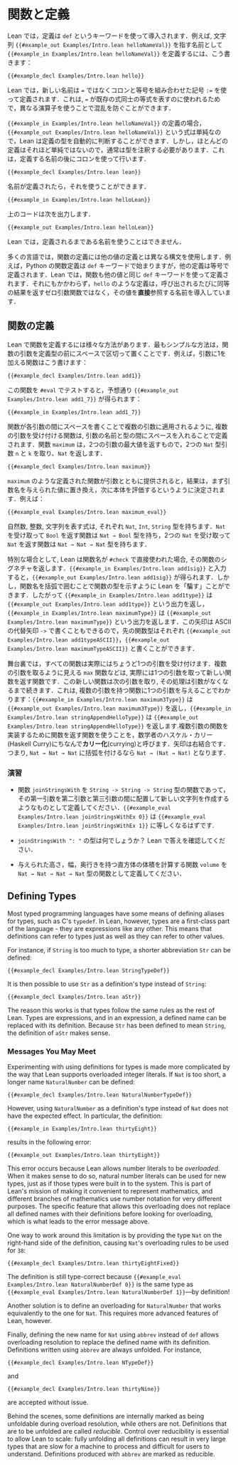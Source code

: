 <!-- # Functions and Definitions -->
# 関数と定義

<!-- In Lean, definitions are introduced using the `def` keyword. For instance, to define the name `{{#example_in Examples/Intro.lean helloNameVal}}` to refer to the string `{{#example_out Examples/Intro.lean helloNameVal}}`, write: -->

Lean では，定義は `def` というキーワードを使って導入されます．例えば, 文字列 `{{#example_out Examples/Intro.lean helloNameVal}}` を指す名前として `{{#example_in Examples/Intro.lean helloNameVal}}` を定義するには、こう書きます：

```lean
{{#example_decl Examples/Intro.lean hello}}
```

<!-- In Lean, new names are defined using the colon-equal operator`:=`
rather than `=`. This is because `=` is used to describe equalities
between existing expressions, and using two different operators helps
prevent confusion. -->

Lean では，新しい名前は `=` ではなくコロンと等号を組み合わせた記号 `:=` を使って定義されます．これは, `=` が既存の式同士の等式を表すのに使われるためで，異なる演算子を使うことで混乱を防ぐことができます．

<!-- In the definition of `{{#example_in Examples/Intro.lean helloNameVal}}`, the expression `{{#example_out Examples/Intro.lean helloNameVal}}` is simple enough that Lean is able to determine the definition's type automatically.
However, most definitions are not so simple, so it will usually be necessary to add a type.
This is done using a colon after the name being defined. -->

`{{#example_in Examples/Intro.lean helloNameVal}}` の定義の場合，`{{#example_out Examples/Intro.lean helloNameVal}}` という式は単純なので，Lean は定義の型を自動的に判断することができます．しかし，ほとんどの定義はそれほど単純ではないので，通常は型を注釈する必要があります．これは，定義する名前の後にコロンを使って行います．

```lean
{{#example_decl Examples/Intro.lean lean}}
```

<!-- Now that the names have been defined, they can be used, so -->

名前が定義されたら，それを使うことができます．

``` Lean
{{#example_in Examples/Intro.lean helloLean}}
```

<!-- outputs -->
上のコードは次を出力します．

``` Lean info
{{#example_out Examples/Intro.lean helloLean}}
```

<!-- In Lean, defined names may only be used after their definitions. -->

Lean では，定義されるまである名前を使うことはできません．

<!-- In many languages, definitions of functions use a different syntax than definitions of other values.
For instance, Python function definitions begin with the `def` keyword, while other definitions are defined with an equals sign.
In Lean, functions are defined using the same `def` keyword as other values.
Nonetheless, definitions such as `hello` introduce names that refer _directly_ to their values, rather than to zero-argument functions that return equivalent results each time they are called. -->

多くの言語では，関数の定義には他の値の定義とは異なる構文を使用します．例えば，Python の関数定義は `def` キーワードで始まりますが，他の定義は等号で定義されます．Lean では，関数も他の値と同じ `def` キーワードを使って定義されます．それにもかかわらず，`hello` のような定義は，呼び出されるたびに同等の結果を返すゼロ引数関数ではなく，その値を**直接**参照する名前を導入しています．

<!-- ## Defining Functions -->

## 関数の定義

<!-- There are a variety of ways to define functions in Lean. The simplest is to place the function's arguments before the definition's type, separated by spaces. For instance, a function that adds one to its argument can be written: -->

Lean で関数を定義するには様々な方法があります．最もシンプルな方法は，関数の引数を定義型の前にスペースで区切って置くことです．例えば，引数に1を加える関数はこう書けます：

```lean
{{#example_decl Examples/Intro.lean add1}}
```

<!-- Testing this function with `#eval` gives `{{#example_out Examples/Intro.lean add1_7}}`, as expected: -->

この関数を `#eval` でテストすると，予想通り `{{#example_out Examples/Intro.lean add1_7}}` が得られます：

```lean
{{#example_in Examples/Intro.lean add1_7}}
```

<!-- Just as functions are applied to multiple arguments by writing spaces between each argument, functions that accept multiple arguments are defined with spaces between the arguments' names and types. The function `maximum`, whose result is equal to the greatest of its two arguments, takes two `Nat` arguments `n` and `k` and returns a `Nat`. -->

関数が各引数の間にスペースを書くことで複数の引数に適用されるように, 複数の引数を受け付ける関数は, 引数の名前と型の間にスペースを入れることで定義されます．関数 `maximum` は，2つの引数の最大値を返すもので，2つの `Nat` 型引数 `n` と `k` を取り、`Nat` を返します．

```lean
{{#example_decl Examples/Intro.lean maximum}}
```

<!-- When a defined function like `maximum` has been provided with its arguments, the result is determined by first replacing the argument names with the provided values in the body, and then evaluating the resulting body. For example: -->

`maximum` のような定義された関数が引数とともに提供されると，結果は，まず引数名を与えられた値に置き換え，次に本体を評価するというように決定されます．例えば：

```lean
{{#example_eval Examples/Intro.lean maximum_eval}}
```

<!-- Expressions that evaluate to natural numbers, integers, and strings have types that say this (`Nat`, `Int`, and `String`, respectively).
This is also true of functions.
A function that accepts a `Nat` and returns a `Bool` has type `Nat → Bool`, and a function that accepts two `Nat`s and returns a `Nat` has type `Nat → Nat → Nat`. -->

自然数, 整数, 文字列を表す式は, それぞれ `Nat`, `Int`, `String` 型を持ちます．`Nat` を受け取って `Bool` を返す関数は `Nat → Bool` 型を持ち，2つの `Nat` を受け取って `Nat` を返す関数は `Nat → Nat → Nat` 型を持ちます．

<!-- As a special case, Lean returns a function's signature when its name is used directly with `#check`.
Entering `{{#example_in Examples/Intro.lean add1sig}}` yields `{{#example_out Examples/Intro.lean add1sig}}`.
However, Lean can be "tricked" into showing the function's type by writing the function's name in parentheses, which causes the function to be treated as an ordinary expression, so `{{#example_in Examples/Intro.lean add1type}}` yields `{{#example_out Examples/Intro.lean add1type}}` and `{{#example_in Examples/Intro.lean maximumType}}` yields `{{#example_out Examples/Intro.lean maximumType}}`.
This arrow can also be written with an ASCII alternative arrow `->`, so the preceding function types can be written `{{#example_out Examples/Intro.lean add1typeASCII}}` and `{{#example_out Examples/Intro.lean maximumTypeASCII}}`, respectively. -->

特別な場合として, Lean は関数名が `#check` で直接使われた場合, その関数のシグネチャを返します．`{{#example_in Examples/Intro.lean add1sig}}` と入力すると，`{{#example_out Examples/Intro.lean add1sig}}` が得られます．しかし，関数名を括弧で囲むことで関数の型を示すように Lean を「騙す」ことができます．したがって `{{#example_in Examples/Intro.lean add1type}}` は `{{#example_out Examples/Intro.lean add1type}}` という出力を返し，`{{#example_in Examples/Intro.lean maximumType}}` は `{{#example_out Examples/Intro.lean maximumType}}` という出力を返します．この矢印は ASCII の代替矢印 `->` で書くこともできるので，先の関数型はそれぞれ `{{#example_out Examples/Intro.lean add1typeASCII}}`，`{{#example_out Examples/Intro.lean maximumTypeASCII}}` と書くことができます．

<!-- Behind the scenes, all functions actually expect precisely one argument.
Functions like `maximum` that seem to take more than one argument are in fact functions that take one argument and then return a new function.
This new function takes the next argument, and the process continues until no more arguments are expected.
This can be seen by providing one argument to a multiple-argument function: `{{#example_in Examples/Intro.lean maximum3Type}}` yields `{{#example_out Examples/Intro.lean maximum3Type}}` and `{{#example_in Examples/Intro.lean stringAppendHelloType}}` yields `{{#example_out Examples/Intro.lean stringAppendHelloType}}`.
Using a function that returns a function to implement multiple-argument functions is called _currying_ after the mathematician Haskell Curry.
Function arrows associate to the right, which means that `Nat → Nat → Nat` should be parenthesized `Nat → (Nat → Nat)`. -->

舞台裏では，すべての関数は実際にはちょうど1つの引数を受け付けます．複数の引数を取るように見える `max` 関数などは, 実際には1つの引数を取って新しい関数を返す関数です．この新しい関数は次の引数を取り, その処理は引数がなくなるまで続きます．これは, 複数の引数を持つ関数に1つの引数を与えることでわかります：`{{#example_in Examples/Intro.lean maximum3Type}}` は `{{#example_out Examples/Intro.lean maximum3Type}}` を返し，`{{#example_in Examples/Intro.lean stringAppendHelloType}}` は `{{#example_out Examples/Intro.lean stringAppendHelloType}}` を返します.複数引数の関数を実装するために関数を返す関数を使うことを，数学者のハスケル・カリー(Haskell Curry)にちなんで**カリー化**(currying)と呼びます．矢印は右結合です．つまり, `Nat → Nat → Nat` に括弧を付けるなら `Nat → (Nat → Nat)` となります．

<!-- ### Exercises -->
### 演習

 <!-- * Define the function `joinStringsWith` with type `String -> String -> String -> String` that creates a new string by placing its first argument between its second and third arguments. `{{#example_eval Examples/Intro.lean joinStringsWithEx 0}}` should evaluate to `{{#example_eval Examples/Intro.lean joinStringsWithEx 1}}`. -->
 * 関数 `joinStringsWith` を `String -> String -> String` 型の関数であって，その第一引数を第二引数と第三引数の間に配置して新しい文字列を作成するようなものとして定義してください．`{{#example_eval Examples/Intro.lean joinStringsWithEx 0}}` は `{{#example_eval Examples/Intro.lean joinStringsWithEx 1}}` に等しくなるはずです.
 <!-- * What is the type of `joinStringsWith ": "`? Check your answer with Lean. -->
 * `joinStringsWith ": "` の型は何でしょうか？ Lean で答えを確認してください．
 <!-- * Define a function `volume` with type `Nat → Nat → Nat → Nat` that computes the volume of a rectangular prism with the given height, width, and depth. -->
 * 与えられた高さ，幅，奥行きを持つ直方体の体積を計算する関数 `volume` を `Nat → Nat → Nat → Nat` 型の関数として定義してください．

## Defining Types

Most typed programming languages have some means of defining aliases for types, such as C's `typedef`.
In Lean, however, types are a first-class part of the language - they are expressions like any other.
This means that definitions can refer to types just as well as they can refer to other values.

For instance, if ``String`` is too much to type, a shorter abbreviation ``Str`` can be defined:
```lean
{{#example_decl Examples/Intro.lean StringTypeDef}}
```
It is then possible to use ``Str`` as a definition's type instead of ``String``:
```lean
{{#example_decl Examples/Intro.lean aStr}}
```

The reason this works is that types follow the same rules as the rest of Lean.
Types are expressions, and in an expression, a defined name can be replaced with its definition.
Because ``Str`` has been defined to mean ``String``, the definition of ``aStr`` makes sense.

### Messages You May Meet

Experimenting with using definitions for types is made more complicated by the way that Lean supports overloaded integer literals.
If ``Nat`` is too short, a longer name ``NaturalNumber`` can be defined:
```lean
{{#example_decl Examples/Intro.lean NaturalNumberTypeDef}}
```
However, using ``NaturalNumber`` as a definition's type instead of ``Nat`` does not have the expected effect.
In particular, the definition:
```lean
{{#example_in Examples/Intro.lean thirtyEight}}
```
results in the following error:
```output error
{{#example_out Examples/Intro.lean thirtyEight}}
```

This error occurs because Lean allows number literals to be _overloaded_.
When it makes sense to do so, natural number literals can be used for new types, just as if those types were built in to the system.
This is part of Lean's mission of making it convenient to represent mathematics, and different branches of mathematics use number notation for very different purposes.
The specific feature that allows this overloading does not replace all defined names with their definitions before looking for overloading, which is what leads to the error message above.

One way to work around this limitation is by providing the type `Nat` on the right-hand side of the definition, causing `Nat`'s overloading rules to be used for `38`:
```lean
{{#example_decl Examples/Intro.lean thirtyEightFixed}}
```
The definition is still type-correct because `{{#example_eval Examples/Intro.lean NaturalNumberDef 0}}` is the same type as `{{#example_eval Examples/Intro.lean NaturalNumberDef 1}}`—by definition!

Another solution is to define an overloading for `NaturalNumber` that works equivalently to the one for `Nat`.
This requires more advanced features of Lean, however.

Finally, defining the new name for `Nat` using `abbrev` instead of `def` allows overloading resolution to replace the defined name with its definition.
Definitions written using `abbrev` are always unfolded.
For instance,
```lean
{{#example_decl Examples/Intro.lean NTypeDef}}
```
and
```lean
{{#example_decl Examples/Intro.lean thirtyNine}}
```
are accepted without issue.

Behind the scenes, some definitions are internally marked as being unfoldable during overload resolution, while others are not.
Definitions that are to be unfolded are called _reducible_.
Control over reducibility is essential to allow Lean to scale: fully unfolding all definitions can result in very large types that are slow for a machine to process and difficult for users to understand.
Definitions produced with `abbrev` are marked as reducible.
